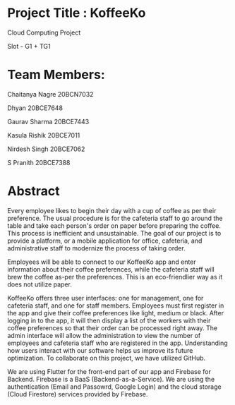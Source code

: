 # Project Title : KoffeeKo

Cloud Computing Project

Slot - G1 + TG1

# Team Members: 

Chaitanya Nagre 20BCN7032

Dhyan 20BCE7648

Gaurav Sharma 20BCE7443

Kasula Rishik 20BCE7011

Nirdesh Singh 20BCE7062

S Pranith 20BCE7388

# Abstract

Every employee likes to begin their day with a cup of coffee as per their preference. The usual procedure is for the cafeteria staff to go around the table and take each person's order on paper before preparing the coffee. 
This process is inefficient and unsustainable. The goal of our project is to provide a platform, or a mobile application for office, cafeteria, and administrative staff to modernize the process of taking order. 

Employees will be able to connect to our KoffeeKo app and enter information about their coffee preferences, while the cafeteria staff will brew the coffee as-per the preferences. This is an eco-friendlier way as it does not utilize paper.

KoffeeKo offers three user interfaces: one for management, one for cafeteria staff, and one for staff members. Employees must first register in the app and give their coffee preferences like light, medium or black. After logging in to the app, it will then display a list of the workers with their coffee preferences so that their order can be processed right away. The admin interface will allow the administration to view the number of employees and cafeteria staff who are registered in the app. Understanding how users interact with our software helps us improve its future optimization. To collaborate on this project, we have utilized GitHub.

We are using Flutter for the front-end part of our app and Firebase for Backend. Firebase is a BaaS (Backend-as-a-Service). We are using the authentication (Email and Passowrd, Google Login) and the cloud storage (Cloud Firestore) services provided by Firebase.
